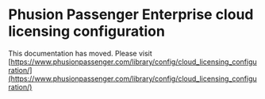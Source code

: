 # Phusion Passenger Enterprise cloud licensing configuration

This documentation has moved. Please visit [https://www.phusionpassenger.com/library/config/cloud_licensing_configuration/](https://www.phusionpassenger.com/library/config/cloud_licensing_configuration/)
